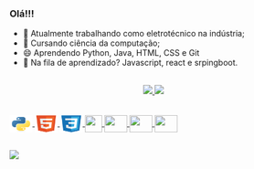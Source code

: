 ### Olá!!!

- 🔭 Atualmente trabalhando como eletrotécnico na indústria;
- 🌱 Cursando ciência da computação;
- 😄 Aprendendo Python, Java, HTML, CSS e Git
- 🚀 Na fila de aprendizado? Javascript, react e srpingboot.
<br>
<div align="center">
  <a href="https://github.com/LeandroLDA">
  <img height="145em" src="https://github-readme-stats.vercel.app/api?username=LeandroLDA&show_icons=true&theme=dracula&include_all_commits=true&count_private=true"/>
  <img height="145em" src="https://github-readme-stats.vercel.app/api/top-langs/?username=LeandroLDA&layout=compact&langs_count=7&theme=dracula"/>
</div>
<br>
<div style="display: inline_block"><br>
  <img align="center" height="30" width="40" src="https://raw.githubusercontent.com/devicons/devicon/master/icons/python/python-original.svg">
  <img align="center" height="30" width="40" src="https://raw.githubusercontent.com/devicons/devicon/master/icons/html5/html5-original.svg">
  <img align="center" height="30" width="40" src="https://raw.githubusercontent.com/devicons/devicon/master/icons/css3/css3-original.svg">
  <img align="center" height="30" width="30" src="https://cdn.jsdelivr.net/gh/devicons/devicon/icons/git/git-plain.svg" />     
  <img align="center" height="30" width="40" src="https://cdn.jsdelivr.net/gh/devicons/devicon/icons/angularjs/angularjs-original.svg" />
  <img align="center" height="30" width="40" src="https://cdn.jsdelivr.net/gh/devicons/devicon/icons/c/c-original.svg" />
  <img align="center" height="30" width="40" src="https://cdn.jsdelivr.net/gh/devicons/devicon/icons/arduino/arduino-original-wordmark.svg" />       
</div><br>

  ![](https://komarev.com/ghpvc/?username=LeandroLDA)
